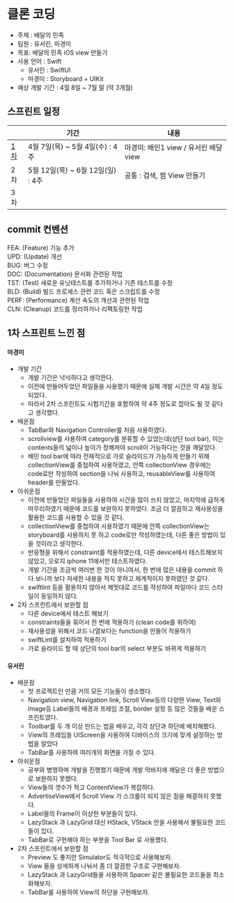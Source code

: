 
#  클론 코딩

- 주제 : 배달의 민족
- 팀원 : 유서린, 마경미
- 목표: 배달의 민족 iOS view 만들기
-  사용 언어 : Swift 
	- 유서린 : SwiftUI
	- 마경미 : Storyboard + UIKit 
-  예상 개발 기간 : 4월 8일 ~ 7월 말 (약 3개월)







##  스프린트 일정

|    |  기간                        | 내용           |
|---|------------------------------|----------------------|
|[1차](#1차) | 4월 7일(목) ~ 5월 4일(수) : 4주 |마경미: 배민1 view / 유서린 배달 view|
|2차 | 5월 12일(목) ~ 6월 12일(일) : 4주|공통 : 검색, 찜 View 만들기 |
|3차 |||


## commit 컨벤션
FEA: (Feature) 기능 추가  
UPD: (Update) 개선  
BUG: 버그 수정  
DOC: (Documentation) 문서화 관련된 작업  
TST: (Test) 새로운 유닛테스트를 추가하거나 기존 테스트를 수정  
BLD: (Build) 빌드 프로세스 관련 코드 혹은 스크립트를 수정  
PERF: (Performance) 계산 속도의 개선과 관련된 작업  
CLN: (Cleanup) 코드를 정리하거나 리팩토링한 작업  

## <a id="1차"/>1차 스프린트 느낀 점
#### 마경미
- 개발 기간 
	- 개발 기간은 넉넉하다고 생각한다. 
	- 이전에 만들어두었던 파일들을 사용했기 때문에 실제 개발 시간은 약 4일 정도 되었다.
	- 따라서 2차 스프린트도 시험기간을 포함하여 약 4주 정도로 잡아도 될 것 같다고 생각했다.
- 배운점
	- TabBar와 Navigation Controller를 처음 사용하였다.
	- scrollview를 사용하여 category를 분류할 수 있었는데(상단 tool bar), 이는 contents들의 넓이나 높이가 정해져야 scroll이 가능하다는 것을 깨달았다.
	- 배민 tool bar에 따라 전체적으로 가로 슬라이드가 가능하게 만들기 위해 collectionView를 중첩하여 사용하였고, 안쪽 collectionView 경우에는 code로만 작성하여 section을 나눠 사용하고, reusableView를 사용하여 header를 만들었다.
- 아쉬운점
	- 이전에 만들었던 파일들을 사용하여 시간을 많이 쓰지 않았고, 마지막에 급하게 마무리하였기 때문에 코드를 보완하지 못하였다. 조금 더 깔끔하고 재사용성을 활용한 코드를 사용할 수 있을 것 같다.
	- collectionView를 중첩하여 사용하였기 때문에 안쪽 collectionView는 storyboard를 사용하지 못 하고 code로만 작성하였는데, 다른 좋은 방법이 있을 것이라고 생각한다.
	- 반응형을 위해서 constraint를 적용하였는데, 다른 device에서 테스트해보지 않았고, 오로지 iphone 11에서만 테스트하였다.
	- 개발 기간을 조금씩 여러번 한 것이 아니여서, 한 번에 많은 내용을 commit 하다 보니까 보다 자세한 내용을 적지 못하고 체계적이지 못하였던 것 같다.
	- swiftlint 등을 활용하지 않아서 제멋대로 코드를 작성하여 파일마다 코드 스타일이 동일하지 않다.
- 2차 스프린트에서 보완할 점
	- 다른 device에서 테스트 해보기
	- constraints들을 묶어서 한 번에 적용하기 (clean code를 위하여)
	- 재사용성을 위해서 코드 나열보다는 function을 만들어 적용하기
	- swiftLint를 설치하여 적용하기
	- 가로 슬라이드 할 때 상단의 tool bar의 select 부분도 바뀌게 적용하기
#### 유서린
- 배운점
	- 첫  프로젝트인  만큼  거의  모든  기능들이  생소했다.
	- Navigation view, Navigation link, Scroll View등의  다양한  View, Text와  Image등  Label들의  배경과  프레임  조절, border 설정  등  많은  것들을  배운  스프린트였다.
	- Toolbar를  두  개  이상  만드는  법을  배우고, 각각  상단과  하단에  배치해봤다.
	- View의  프레임을  UIScreen을  사용하여  디바이스의  크기에  맞게  설정하는  방법을  알았다
	- TabBar를  사용하여  여러개의  화면을  가질  수  있다.
- 아쉬운점
	- 공부와  병행하며  개발을  진행했기  때문에  개발  막바지에  깨달은  더  좋은  방법으로  보완하지  못했다.
	- View들의  갯수가  적고  ContentView가  복잡하다.
	- AdvertiseView에서  Scroll View 가  스크롤이  되지  않은  점을  해결하지  못했다.
	- Label들의  Frame이  이상한  부분들이  있다.
	- LazyStack 과  LazyGrid 대신  HStack, VStack 만을  사용해서  불필요한  코드들이  있다.
	- TabBar로  구현해야  하는  부분을  Tool Bar 로  사용했다.
- 2차 스프린트에서 보완할 점
	- Preview 도  좋지만  Simulator도  적극적으로  사용해보자.
	- View 들을  상세하게  나눠서  좀  더  깔끔한  구조로  구현해보자.
	- LazyStack 과  LazyGrid들을  사용하여  Spacer 같은  불필요한  코드들을  최소화해보자.
	- TabBar를  사용하여  View의  하단을  구현해보자.
